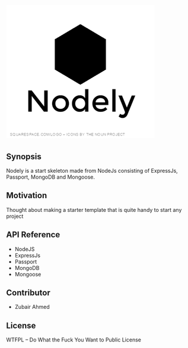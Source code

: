 # ![nodely](public/images/Nodely-logo.png)


## Synopsis

Nodely is a start skeleton made from NodeJs consisting of ExpressJs, Passport, MongoDB and Mongoose.

## Motivation

Thought about making a starter template that is quite handy to start any project

## API Reference

* NodeJS
* ExpressJs
* Passport
* MongoDB
* Mongoose

## Contributor

* Zubair Ahmed

## License

WTFPL – Do What the Fuck You Want to Public License
